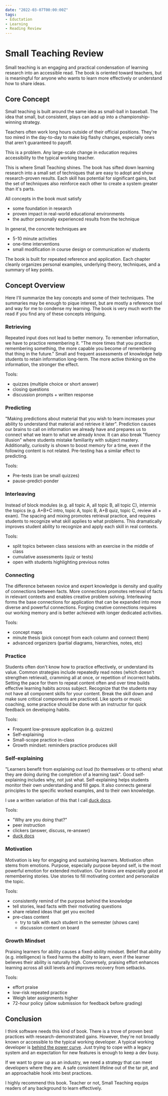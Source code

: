 ```yaml
---
date: "2022-03-07T00:00:00Z"
tags:
- Eductation
- Learning
- Reading Review
---
```


# Small Teaching Review

Small teaching is an engaging and practical condensation of learning research into an accessible read. The book is oriented toward teachers, but is meaningful for anyone who wants to learn more effectively or understand how to share ideas.

## Core Concept

Small teaching is built around the same idea as small-ball in baseball. The idea that small, but consistent, plays
can add up into a championship-winning strategy.

Teachers often work long hours outside of their official positions. They're too mired in the day-to-day to make big 
flashy changes, especially ones that aren't guaranteed to payoff.

This is a problem. Any large-scale change in education requires accessibility to the typical working teacher.

This is where Small Teaching shines. The book has sifted down learning research into a small set of techniques that are easy to adopt 
and show research-proven results. Each skill has potential for significant gains, but the set of techniques also reinforce each other to create
a system greater than it's parts.


All concepts in the book must satisfy
- some foundation in research
- proven impact in real-world educational environments
- the author personally experienced results from the technique

In general, the concrete techniques are
- 5-10 minute activities
- one-time interventions
- small modification in course design or communication w/ students

The book is built for repeated reference and application. Each chapter cleanly organizes personal examples, underlying theory, techniques, and a summary of key points.

## Concept Overview

Here I'll summarize the key concepts and some of their techniques. The summaries may be enough to pique interest, but are mostly a reference tool and way for me to condense my learning. 
The book is very much worth the read if you find any of these concepts intriguing.

### Retrieving
Repeated input does not lead to better memory. To remember information, we have to practice remembering it. "The more times that you practice remembering something, the more capable you become of remembering that thing in the future." Small and frequent assessments of knowledge help students to retain information long-term. The more active thinking on the information, the stronger the effect.

Tools: 
- quizzes (multiple choice or short answer)
- closing questions
- discussion prompts + written response 

### Predicting

"Making predictions about material that you wish to learn increases your ability to understand that material and retrieve it later". Prediction causes our brains to call on information we already have and prepares us to connect what we learn to what we already know. It can also break "fluency illusion" where students mistake familiarity with subject mastery. Additionally, curiosity is shown to boost memory for a time, even if the following content is not related. Pre-testing has a similar effect to predicting.
<!-- , showing student improvements of about 10%. -->

Tools: 
- Pre-tests (can be small quizzes)
- pause-predict-ponder

### Interleaving
Instead of block modules (e.g. all topic A, all topic B, all topic C), intermix the topics (e.g. A+B+C intro, topic A, topic B, A+B quiz, topic C, review all + exam). The spacing and mixing promotes retrieval practice, and requires students to recognize what skill applies to what problems. This dramatically improves student ability to recognize and apply each skill in real contexts.

Tools: 
- split topics between class sessions with an exercise in the middle of class 
- cumulative assessments (quiz or tests)
- open with students highlighting previous notes

### Connecting
The difference between novice and expert knowledge is density and quality of connections between facts. More connections promotes retrieval of facts in relevant contexts and enables creative problem solving. Interleaving forms the base connections for application that can be expanded into more diverse and powerful connections. Forging creative connections requires our working memory and is better achieved with longer dedicated activities.

Tools: 
- concept maps
- minute thesis (pick concept from each column and connect them)
- advanced organizers (partial diagrams, hierarchies, notes, etc)

### Practice
Students often don't know how to practice effectively, or understand its value. Common strategies include repeatedly read notes (which doesn't strengthen retrieval), cramming all at once, or repetition of incorrect habits. Setting the pace for them to repeat content often and over time builds effective learning habits across subject. Recognize that the students may not have all component skills for your content. Break the skill down and make sure critical components are practiced. Like sports or music coaching, some practice should be done with an instructor for quick feedback on developing habits.  

Tools:
- Frequent low-pressure application (e.g. quizzes)
- Self-explaining
- Small-scope practice in-class
- Growth mindset: reminders practice produces skill


### Self-explaining
"Learners benefit from explaining out loud (to themselves or to others) what they are doing during the completion of a learning task". Good self-explaining includes why, not just what. Self-explaining helps students monitor their own understanding and fill gaps. It also connects general principles to the specific worked examples, and to their own knowledge.

I use a written variation of this that I call [duck docs](../_posts/2021-05-21-Duck-Structure.md).

Tools: 
- "Why are you doing that?"
- peer instruction
- clickers (answer, discuss, re-answer)
- [duck docs](../_posts/2021-05-21-Duck-Structure.md)

### Motivation
Motivation is key for engaging and sustaining learners. Motivation often stems from emotions. Purpose, especially purpose beyond self, is the most powerful emotion for extended motivation.
Our brains are especially good at remembering stories. Use stories to fill motivating context and personalize the topic. 

Tools: 
- consistently remind of the purpose behind the knowledge
- tell stories, lead facts with their motivating questions
- share related ideas that get you excited
- pre-class content
  - try to talk with each student in the semester (shows care)
  - discussion content on board

### Growth Mindset
Praising learners for ability causes a fixed-ability mindset. Belief that ability (e.g. intelligence) is fixed harms the ability to learn, even if the learner believes their ability is naturally high. Conversely, praising effort enhances learning across all skill levels and improves recovery from setbacks.

Tools:
- effort praise
- low-risk repeated practice
- Weigh later assignments higher
- 72-hour policy (allow submission for feedback before grading)

## Conclusion

I think software needs this kind of book. There is a trove of proven best practices with research-demonstrated gains. However, they're not broadly known or accessible to the typical working developer. A typical working developer is [behind the power curve](https://blog.cleancoder.com/uncle-bob/2018/01/15/behindThePowerCurve.html). Just trying to cope with a legacy system and an expectation for new features is enough to keep a dev busy. 

If we want to grow up as an industry, we need a strategy that can meet developers where they are. A safe consistent lifeline out of the tar pit, and an approachable hook into best practices.

I highly recommend this book. Teacher or not, Small Teaching equips readers of any background to learn effectively.
